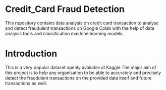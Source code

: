 # Credit_Card Fraud Detection
This repository contains data analysis on credit card transaction to analyse and detect fraudulent transactions on Google Colab with the help of data analysis tools and classification machine learning models.
# Introduction
This is a very popular dataset openly available at Kaggle
The major aim of this project is to help any organisation to be able to accurately and precisely detect the fraudulent transactions on the provided data itself and future transactions as well.


